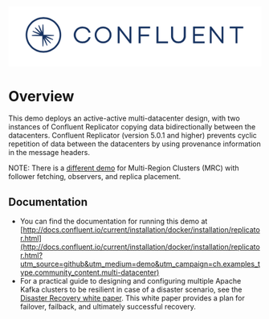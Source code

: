 ![image](../images/confluent-logo-300-2.png)

# Overview

This demo deploys an active-active multi-datacenter design, with two instances of Confluent Replicator copying data bidirectionally between the datacenters.
Confluent Replicator (version 5.0.1 and higher) prevents cyclic repetition of data between the datacenters by using provenance information in the message headers.

NOTE: There is a [different demo](../multiregion/README.md) for Multi-Region Clusters (MRC) with follower fetching, observers, and replica placement.

## Documentation

* You can find the documentation for running this demo at [http://docs.confluent.io/current/installation/docker/installation/replicator.html](http://docs.confluent.io/current/installation/docker/installation/replicator.html?utm_source=github&utm_medium=demo&utm_campaign=ch.examples_type.community_content.multi-datacenter)
* For a practical guide to designing and configuring multiple Apache Kafka clusters to be resilient in case of a disaster scenario, see the [Disaster Recovery white paper](https://www.confluent.io/white-paper/disaster-recovery-for-multi-datacenter-apache-kafka-deployments/?utm_source=github&utm_medium=demo&utm_campaign=ch.examples_type.community_content.multi-datacenter). This white paper provides a plan for failover, failback, and ultimately successful recovery.

